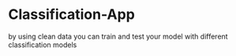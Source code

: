 # Classification-App
by using clean data you can train and test your model with different classification models 
